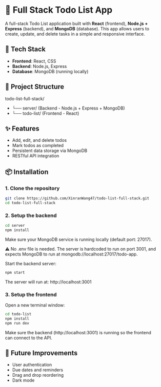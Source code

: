 # 📝 Full Stack Todo List App

A full-stack Todo List application built with **React** (frontend), **Node.js + Express** (backend), and **MongoDB** (database). This app allows users to create, update, and delete tasks in a simple and responsive interface.

## 🚀 Tech Stack

- **Frontend**: React, CSS
- **Backend**: Node.js, Express
- **Database**: MongoDB (running locally)

## 📁 Project Structure

todo-list-full-stack/
- └── server/  (Backend - Node.js + Express + MongoDB)
- └── todo-list/ (Frontend - React)


## ✨ Features

- Add, edit, and delete todos
- Mark todos as completed
- Persistent data storage via MongoDB
- RESTful API integration

## 📦 Installation

### 1. Clone the repository

```bash
git clone https://github.com/XinranWang47/todo-list-full-stack.git
cd todo-list-full-stack
```
### 2. Setup the backend
```bash
cd server
npm install
```
Make sure your MongoDB service is running locally (default port: 27017).

⚠️ No .env file is needed. The server is hardcoded to run on port 3001, and expects MongoDB to run at mongodb://localhost:27017/todo-app.

Start the backend server:

```bash
npm start
```
The server will run at: http://localhost:3001

### 3. Setup the frontend
Open a new terminal window:

```bash
cd todo-list
npm install
npm run dev
```

Make sure the backend (http://localhost:3001) is running so the frontend can connect to the API.

## 📌 Future Improvements
- User authentication
- Due dates and reminders
- Drag and drop reordering
- Dark mode
